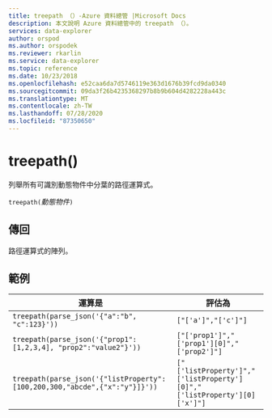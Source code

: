 ```yaml
---
title: treepath （）-Azure 資料總管 |Microsoft Docs
description: 本文說明 Azure 資料總管中的 treepath （）。
services: data-explorer
author: orspod
ms.author: orspodek
ms.reviewer: rkarlin
ms.service: data-explorer
ms.topic: reference
ms.date: 10/23/2018
ms.openlocfilehash: e52caa6da7d5746119e363d1676b39fcd9da0340
ms.sourcegitcommit: 09da3f26b4235368297b8b9b604d4282228a443c
ms.translationtype: MT
ms.contentlocale: zh-TW
ms.lasthandoff: 07/28/2020
ms.locfileid: "87350650"
---
```

# <a name="treepath"></a>treepath()

列舉所有可識別動態物件中分葉的路徑運算式。

`treepath(`*動態物件*`)`

## <a name="returns"></a>傳回

路徑運算式的陣列。

## <a name="examples"></a>範例

|運算是|評估為|
|---|---|
|`treepath(parse_json('{"a":"b", "c":123}'))` | `["['a']","['c']"]`|
|`treepath(parse_json('{"prop1":[1,2,3,4], "prop2":"value2"}'))`|`["['prop1']","['prop1'][0]","['prop2']"]`|
|`treepath(parse_json('{"listProperty":[100,200,300,"abcde",{"x":"y"}]}'))`|`["['listProperty']","['listProperty'][0]","['listProperty'][0]['x']"]`|